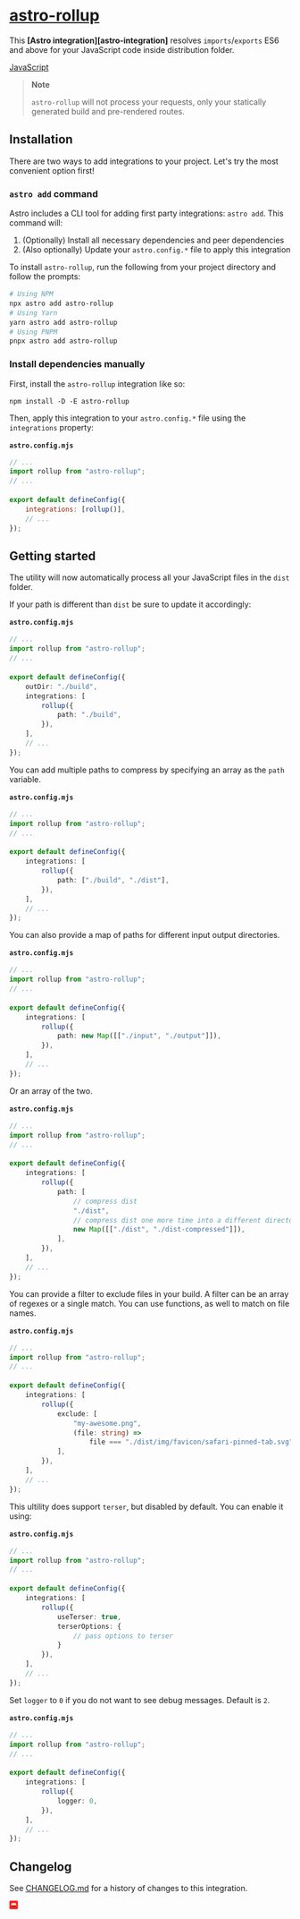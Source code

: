 # [astro-rollup]

This **[Astro integration][astro-integration]** resolves `imports`/`exports` ES6 and above 
for your JavaScript code inside distribution folder.

[JavaScript][terser]

> **Note**
>
> `astro-rollup` will not process your requests, only your statically
> generated build and pre-rendered routes.

## Installation

There are two ways to add integrations to your project. Let's try the most
convenient option first!

### `astro add` command

Astro includes a CLI tool for adding first party integrations: `astro add`. This
command will:

1. (Optionally) Install all necessary dependencies and peer dependencies
2. (Also optionally) Update your `astro.config.*` file to apply this integration

To install `astro-rollup`, run the following from your project directory and
follow the prompts:

```sh
# Using NPM
npx astro add astro-rollup
# Using Yarn
yarn astro add astro-rollup
# Using PNPM
pnpx astro add astro-rollup
```

### Install dependencies manually

First, install the `astro-rollup` integration like so:

```
npm install -D -E astro-rollup
```

Then, apply this integration to your `astro.config.*` file using the
`integrations` property:

**`astro.config.mjs`**

```js
// ...
import rollup from "astro-rollup";
// ...

export default defineConfig({
    integrations: [rollup()],
    // ...
});
```

## Getting started

The utility will now automatically process all your JavaScript
files in the `dist` folder.

If your path is different than `dist` be sure to update it accordingly:

**`astro.config.mjs`**

```ts
// ...
import rollup from "astro-rollup";
// ...

export default defineConfig({
	outDir: "./build",
	integrations: [
		rollup({
			path: "./build",
		}),
	],
    // ...
});
```

You can add multiple paths to compress by specifying an array as the `path`
variable.

**`astro.config.mjs`**

```ts
// ...
import rollup from "astro-rollup";
// ...

export default defineConfig({
	integrations: [
		rollup({
			path: ["./build", "./dist"],
		}),
	],
    // ...
});
```

You can also provide a map of paths for different input output directories.

**`astro.config.mjs`**

```ts
// ...
import rollup from "astro-rollup";
// ...

export default defineConfig({
	integrations: [
		rollup({
			path: new Map([["./input", "./output"]]),
		}),
	],
    // ...
});
```

Or an array of the two.

**`astro.config.mjs`**

```ts
// ...
import rollup from "astro-rollup";
// ...

export default defineConfig({
	integrations: [
		rollup({
			path: [
				// compress dist
				"./dist",
				// compress dist one more time into a different directory
				new Map([["./dist", "./dist-compressed"]]),
			],
		}),
	],
    // ...
});
```

You can provide a filter to exclude files in your build. A filter can be an
array of regexes or a single match. You can use functions, as well to match on
file names.

**`astro.config.mjs`**

```ts
// ...
import rollup from "astro-rollup";
// ...

export default defineConfig({
	integrations: [
		rollup({
			exclude: [
				"my-awesome.png",
				(file: string) =>
					file === "./dist/img/favicon/safari-pinned-tab.svg",
			],
		}),
	],
    // ...
});
```

This ultility does support `terser`, but disabled by default.
You can enable it using:

**`astro.config.mjs`**

```ts
// ...
import rollup from "astro-rollup";
// ...

export default defineConfig({
	integrations: [
		rollup({
            useTerser: true,
            terserOptions: {
                // pass options to terser
            }
		}),
	],
    // ...
});
```

Set `logger` to `0` if you do not want to see debug messages. Default is `2`.

**`astro.config.mjs`**

```ts
// ...
import rollup from "astro-rollup";
// ...

export default defineConfig({
	integrations: [
		rollup({
			logger: 0,
		}),
	],
    // ...
});
```

[astro-rollup]: https://npmjs.org/astro-rollup
[rollup]: https://npmjs.org/rollup
[terser]: https://npmjs.org/terser

## Changelog

See [CHANGELOG.md](CHANGELOG.md) for a history of changes to this integration.

[![Lightrix logo](https://raw.githubusercontent.com/Lightrix/npm/main/.github/img/favicon.png "Built with Lightrix/npm")](https://github.com/Lightrix/npm)
